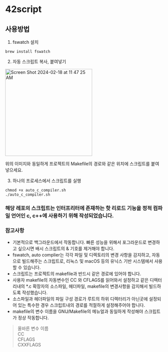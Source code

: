 # 42script

## 사용방법

1. fswatch 설치
``` shell
brew install fswatch
```

2. 자동 스크립트 복사, 붙여넣기
<img width="277" alt="Screen Shot 2024-02-18 at 11 47 25 AM" src="https://github.com/JaeJunday/42script/assets/109643814/bcce6d99-8bf0-4523-8684-b04aa73aae6a">

위의 이미지와 동일하게 프로젝트의 Makefile의 경로와 같은 위치에 스크립트를 붙여 넣으세요.

3. 하나의 프로세스에서 스크립트를 실행
``` shell
chmod +x auto_c_compiler.sh
./auto_c_compiler.sh
```
 
### 해당 레포의 스크립트는 인터프리터에 존재하는 핫 리로드  기능을 정적 컴파일 언어인 c, c++에 사용하기 위해 작성되었습니다.

### 참고사항
* 기본적으로 백그라운드에서 작동합니다. 빠른 성능을 위해서 포그라운드로 변경하고 싶으시면 배시 스크립트의 & 기호를 제거해야 합니다.
* fswatch, auto complier는 각각 파일 및 디렉토리의 변경 사항을 감지하고, 자동으로 빌드해주는 스크립트로, 리눅스 및 macOS 등의 유닉스 기반 시스템에서 사용할 수 있습니다.
* 스크립트는 프로젝트의 makefile과 반드시 같은 경로에 있어야 합니다. 
* 사용자 makefile의 자동변수인 CC 와 CFLAGS를 읽어와서 설정하고 같은 디렉터리내의 *.c 확장자의 소스파일, 헤더파일, makefile의 변경사항을 감지해서 빌드하도록 작성했습니다.
* 소스파일과 헤더파일의 파일 구성 경로가 루트의 하위 디렉터리가 아닌곳에 설정되어 있는 특수한 경우 스크립트내의 경로를 적절하게 설정해주어야 합니다.
* makefile의 변수 이름을 GNU/Makefile의 메뉴얼과 동일하게 작성해야 스크립트가 정상 작동합니다.

> 올바른 변수 이름 <br>
CC <br>
CFLAGS <br>
CXXFLAGS


